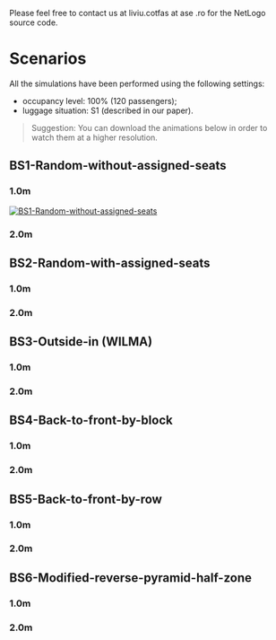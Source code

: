 Please feel free to contact us at liviu.cotfas at ase .ro for the NetLogo source code. 

# Scenarios

All the simulations have been performed using the following settings:
- occupancy level: 100% (120 passengers);
- luggage situation: S1 (described in our paper).

> Suggestion: You can download the animations below in order to watch them at a higher resolution.

## BS1-Random-without-assigned-seats
### 1.0m
[![BS1-Random-without-assigned-seats](https://img.youtube.com/vi/Y2aczqklfV0/0.jpg)](https://www.youtube.com/watch?v=Y2aczqklfV0)

### 2.0m
## BS2-Random-with-assigned-seats
### 1.0m
### 2.0m
## BS3-Outside-in (WILMA)
### 1.0m
### 2.0m
## BS4-Back-to-front-by-block
### 1.0m
### 2.0m
## BS5-Back-to-front-by-row
### 1.0m
### 2.0m
## BS6-Modified-reverse-pyramid-half-zone
### 1.0m
### 2.0m
